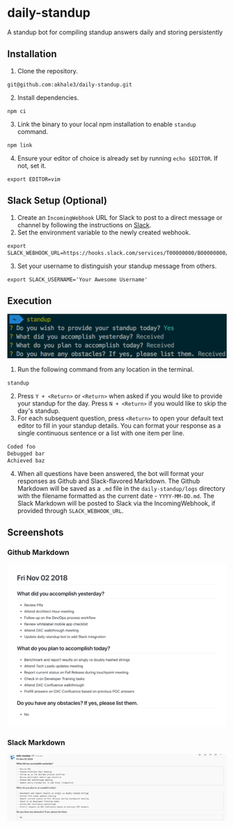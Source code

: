 # daily-standup
A standup bot for compiling standup answers daily and storing persistently

## Installation
1. Clone the repository.
```shell
git@github.com:akhale3/daily-standup.git
```
2. Install dependencies.
```shell
npm ci
```
3. Link the binary to your local npm installation to enable `standup` command.
```shell
npm link
```
4. Ensure your editor of choice is already set by running `echo $EDITOR`.
If not, set it.
```shell
export EDITOR=vim
```

## Slack Setup (Optional)
1. Create an `IncomingWebhook` URL for Slack to post to a direct message or
channel by following the instructions on
[Slack](https://api.slack.com/incoming-webhooks#create_a_webhook).
2. Set the environment variable to the newly created webhook.
```shell
export SLACK_WEBHOOK_URL=https://hooks.slack.com/services/T00000000/B00000000/XXXXXXXXXXXXXXXXXXXXXXXX
```
3. Set your username to distinguish your standup message from others.
```shell
export SLACK_USERNAME='Your Awesome Username'
```

## Execution
![Execution Steps](screenshots/execution.png?raw=true "Execution Steps")
1. Run the following command from any location in the terminal.
```shell
standup
```
2. Press `Y + <Return>` or `<Return>` when asked if you would like to provide
your standup for the day. Press `N + <Return>` if you would like to skip the
day's standup.
3. For each subsequent question, press `<Return>` to open your default text
editor to fill in your standup details. You can format your response as a
single continuous sentence or a list with one item per line.
```shell
Coded foo
Debugged bar
Achieved baz
```
4. When all questions have been answered, the bot will format your responses as
Github and Slack-flavored Markdown. The Github Markdown will be saved as a `.md`
file in the `daily-standup/logs` directory with the filename formatted as the
current date - `YYYY-MM-DD.md`. The Slack Markdown will be posted to Slack via
the IncomingWebhook, if provided through `SLACK_WEBHOOK_URL`.

## Screenshots
### Github Markdown
![Github Markdown](screenshots/github.png?raw=true "Github Markdown")

### Slack Markdown
![Slack Markdown](screenshots/slack.png?raw=true "Slack Markdown")
